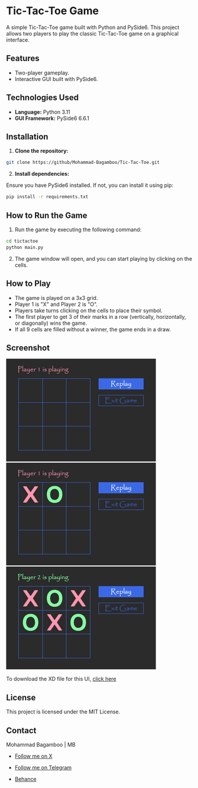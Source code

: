 # Tic-Tac-Toe Game

A simple Tic-Tac-Toe game built with Python and PySide6. This project allows two players to play the classic Tic-Tac-Toe game on a graphical interface.

## Features

- Two-player gameplay.
- Interactive GUI built with PySide6.

## Technologies Used

- **Language:** Python 3.11
- **GUI Framework:** PySide6 6.6.1

## Installation

1. **Clone the repository:**

```bash
git clone https://github/Mohammad-Bagamboo/Tic-Tac-Toe.git
```

2. **Install dependencies:**

Ensure you have PySide6 installed. If not, you can install it using pip:

```bash
pip install -r requirements.txt
```

## How to Run the Game

1. Run the game by executing the following command:

```bash
cd tictactoe
python main.py
```

2. The game window will open, and you can start playing by clicking on the cells.

## How to Play

- The game is played on a 3x3 grid.
- Player 1 is "X" and Player 2 is "O".
- Players take turns clicking on the cells to place their symbol.
- The first player to get 3 of their marks in a row (vertically, horizontally, or diagonally) wins the game.
- If all 9 cells are filled without a winner, the game ends in a draw.

## Screenshot

![Tic-Tac-Toe Screenshot](screenshots/ttt1.png)
![Tic-Tac-Toe Screenshot](screenshots/ttt2.png)
![Tic-Tac-Toe Screenshot](screenshots/ttt3.png)

To download the XD file for this UI, [click here](https://t.me/Mohammad_Bagamboo)

## License

This project is licensed under the MIT License.

## Contact

Mohammad Bagamboo | MB

- [Follow me on X](https://x.com/Mohamad_Bagambo)

- [Follow me on Telegram](https://t.me/Mohammad_Bagamboo)

- [Behance](https://MohammadBagamboo)
